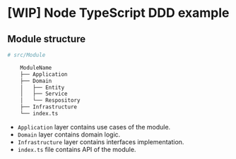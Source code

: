 # [WIP] Node TypeScript DDD example
## Module structure

```bash
# src/Module

    ModuleName
    ├── Application
    ├── Domain
    │   ├── Entity
    │   ├── Service
    │   └── Respository
    ├── Infrastructure
    └── index.ts
```
- `Application` layer contains use cases of the module.
- `Domain` layer contains domain logic.
- `Infrastructure` layer contains interfaces implementation.
- `index.ts` file contains API of the module.